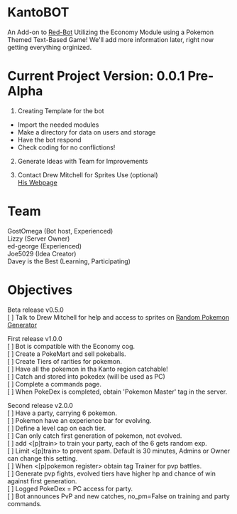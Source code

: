 # KantoBOT
An Add-on to [Red-Bot](https://github.com/GostOmega/Red-DiscordBot) Utilizing the Economy Module using a Pokemon Themed Text-Based Game!
We'll add more information later, right now getting everything orginized.

# Current Project Version: 0.0.1 Pre-Alpha
1. Creating Template for the bot
  * Import the needed modules
  * Make a directory for data on users and storage
  * Have the bot respond
  * Check coding for no conflictions!

2. Generate Ideas with Team for Improvements

3. Contact Drew Mitchell for Sprites Use (optional)  
[His Webpage](http://randompokemon.com/)

# Team
GostOmega (Bot host, Experienced)  
Lizzy (Server Owner)  
ed-george (Experienced)  
Joe5029 (Idea Creator)  
Davey is the Best (Learning, Participating)

# Objectives

Beta release v0.5.0  
[ ] Talk to Drew Mitchell for help and access to sprites on [Random Pokemon Generator](http://randompokemon.com/)

First release v1.0.0  
[ ] Bot is compatible with the Economy cog.  
[ ] Create a PokeMart and sell pokeballs.  
[ ] Create Tiers of rarities for pokemon.  
[ ] Have all the pokemon in tha Kanto region catchable!  
[ ] Catch and stored into pokedex (will be used as PC)  
[ ] Complete a commands page.  
[ ] When PokeDex is completed, obtain 'Pokemon Master' tag in the server.  

Second release v2.0.0  
[ ] Have a party, carrying 6 pokemon.  
[ ] Pokemon have an experience bar for evolving.  
[ ] Define a level cap on each tier.  
[ ] Can only catch first generation of pokemon, not evolved.  
[ ] add <[p]train> to train your party, each of the 6 gets random exp.  
[ ] Limit <[p]train> to prevent spam. Default is 30 minutes, Admins or Owner can change this setting.  
[ ] When <[p]pokemon register> obtain tag Trainer for pvp battles.  
[ ] Generate pvp fights, evolved tiers have higher hp and chance of win against first generation.  
[ ] Logged PokeDex = PC access for party.  
[ ] Bot announces PvP and new catches, no_pm=False on training and party commands.
